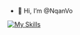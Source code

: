 - 👋 Hi, I’m @NqanVo


[![My Skills](https://skillicons.dev/icons?i=html,css,js,tailwind,bootstrap,react,nodejs,redux,express,mysql,java,springboot)](https://skillicons.dev)

